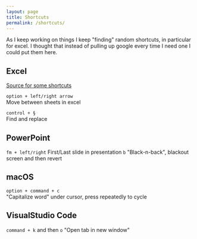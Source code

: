 ```yaml
---
layout: page
title: Shortcuts
permalink: /shortcuts/
---
```


As I keep working on things I keep "finding" random shortcuts, in particular for excel. I thought that instead of pulling up google every time I need one I could put them here.

## Excel
[Source for some shortcuts](https://exceljet.net/keyboard-shortcuts)

`option + left/right arrow`  
Move between sheets in excel

`control + §`  
Find and replace

## PowerPoint
`fm + left/right`
First/Last slide in presentation
`b`
"Black-n-back", blackout screen and then revert

## macOS
`option + command + c`  
"Capitalize word" under cursor, press repeatedly to cycle

## VisualStudio Code
`command + k` and then `o`
"Open tab in new window"
